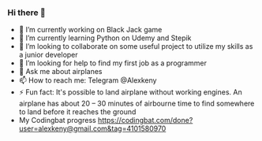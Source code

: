 ### Hi there 👋

- 🔭 I’m currently working on Black Jack game
- 🌱 I’m currently learning Python on Udemy and Stepik
- 👯 I’m looking to collaborate on some useful project to utilize my skills as a junior developer
- 🤔 I’m looking for help to find my first job as a programmer
- 💬 Ask me about airplanes
- 📫 How to reach me: Telegram @Alexkeny
- ⚡ Fun fact: It's possible to land airplane without working engines. An airplane has about 20 – 30 minutes of airbourne time to find somewhere to land before it reaches the ground
- My Codingbat progress https://codingbat.com/done?user=alexkeny@gmail.com&tag=4101580970
